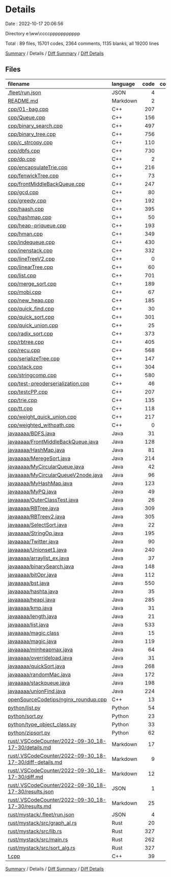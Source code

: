 # Details

Date : 2022-10-17 20:06:56

Directory e:\\ww\\ccccppppppppppp

Total : 89 files,  15701 codes, 2364 comments, 1135 blanks, all 19200 lines

[Summary](results.md) / Details / [Diff Summary](diff.md) / [Diff Details](diff-details.md)

## Files
| filename | language | code | comment | blank | total |
| :--- | :--- | ---: | ---: | ---: | ---: |
| [.fleet/run.json](/.fleet/run.json) | JSON | 4 | 0 | 1 | 5 |
| [README.md](/README.md) | Markdown | 2 | 0 | 1 | 3 |
| [cpp/01-bag.cpp](/cpp/01-bag.cpp) | C++ | 207 | 10 | 11 | 228 |
| [cpp/Queue.cpp](/cpp/Queue.cpp) | C++ | 156 | 0 | 4 | 160 |
| [cpp/binary_search.cpp](/cpp/binary_search.cpp) | C++ | 497 | 16 | 20 | 533 |
| [cpp/binary_tree.cpp](/cpp/binary_tree.cpp) | C++ | 756 | 97 | 44 | 897 |
| [cpp/c_strcopy.cpp](/cpp/c_strcopy.cpp) | C++ | 110 | 4 | 12 | 126 |
| [cpp/dbfs.cpp](/cpp/dbfs.cpp) | C++ | 730 | 25 | 21 | 776 |
| [cpp/dp.cpp](/cpp/dp.cpp) | C++ | 2 | 0 | 1 | 3 |
| [cpp/encapsulateTrie.cpp](/cpp/encapsulateTrie.cpp) | C++ | 216 | 162 | 20 | 398 |
| [cpp/fenwickTree.cpp](/cpp/fenwickTree.cpp) | C++ | 73 | 0 | 11 | 84 |
| [cpp/frontMiddleBackQueue.cpp](/cpp/frontMiddleBackQueue.cpp) | C++ | 247 | 13 | 16 | 276 |
| [cpp/gcd.cpp](/cpp/gcd.cpp) | C++ | 80 | 9 | 6 | 95 |
| [cpp/greedy.cpp](/cpp/greedy.cpp) | C++ | 192 | 11 | 11 | 214 |
| [cpp/haash.cpp](/cpp/haash.cpp) | C++ | 395 | 102 | 23 | 520 |
| [cpp/hashmap.cpp](/cpp/hashmap.cpp) | C++ | 50 | 1 | 0 | 51 |
| [cpp/heap-priqueue.cpp](/cpp/heap-priqueue.cpp) | C++ | 193 | 3 | 7 | 203 |
| [cpp/hman.cpp](/cpp/hman.cpp) | C++ | 349 | 17 | 13 | 379 |
| [cpp/indequeue.cpp](/cpp/indequeue.cpp) | C++ | 430 | 5 | 17 | 452 |
| [cpp/inenstack.cpp](/cpp/inenstack.cpp) | C++ | 332 | 3 | 13 | 348 |
| [cpp/lineTreeV2.cpp](/cpp/lineTreeV2.cpp) | C++ | 0 | 0 | 1 | 1 |
| [cpp/linearTree.cpp](/cpp/linearTree.cpp) | C++ | 60 | 1 | 1 | 62 |
| [cpp/list.cpp](/cpp/list.cpp) | C++ | 701 | 55 | 23 | 779 |
| [cpp/merge_sort.cpp](/cpp/merge_sort.cpp) | C++ | 189 | 137 | 16 | 342 |
| [cpp/mobi.cpp](/cpp/mobi.cpp) | C++ | 67 | 14 | 4 | 85 |
| [cpp/new_heap.cpp](/cpp/new_heap.cpp) | C++ | 185 | 119 | 31 | 335 |
| [cpp/quick_find.cpp](/cpp/quick_find.cpp) | C++ | 30 | 1 | 3 | 34 |
| [cpp/quick_sort.cpp](/cpp/quick_sort.cpp) | C++ | 301 | 15 | 14 | 330 |
| [cpp/quick_union.cpp](/cpp/quick_union.cpp) | C++ | 25 | 1 | 7 | 33 |
| [cpp/radix_sort.cpp](/cpp/radix_sort.cpp) | C++ | 373 | 35 | 11 | 419 |
| [cpp/rbtree.cpp](/cpp/rbtree.cpp) | C++ | 405 | 6 | 19 | 430 |
| [cpp/recu.cpp](/cpp/recu.cpp) | C++ | 568 | 17 | 24 | 609 |
| [cpp/serializeTree.cpp](/cpp/serializeTree.cpp) | C++ | 147 | 15 | 3 | 165 |
| [cpp/stack.cpp](/cpp/stack.cpp) | C++ | 304 | 496 | 27 | 827 |
| [cpp/stringcomp.cpp](/cpp/stringcomp.cpp) | C++ | 580 | 30 | 16 | 626 |
| [cpp/test-preoderserialization.cpp](/cpp/test-preoderserialization.cpp) | C++ | 46 | 1 | 1 | 48 |
| [cpp/testcPP.cpp](/cpp/testcPP.cpp) | C++ | 207 | 3 | 3 | 213 |
| [cpp/trie.cpp](/cpp/trie.cpp) | C++ | 135 | 93 | 11 | 239 |
| [cpp/tt.cpp](/cpp/tt.cpp) | C++ | 118 | 18 | 9 | 145 |
| [cpp/weight_quick_union.cpp](/cpp/weight_quick_union.cpp) | C++ | 217 | 10 | 11 | 238 |
| [cpp/weighted_withpath.cpp](/cpp/weighted_withpath.cpp) | C++ | 0 | 0 | 1 | 1 |
| [javaaaaa/BDFS.java](/javaaaaa/BDFS.java) | Java | 31 | 0 | 2 | 33 |
| [javaaaaa/FrontMiddleBackQueue.java](/javaaaaa/FrontMiddleBackQueue.java) | Java | 128 | 0 | 29 | 157 |
| [javaaaaa/HashMap.java](/javaaaaa/HashMap.java) | Java | 81 | 10 | 9 | 100 |
| [javaaaaa/MeregeSort.java](/javaaaaa/MeregeSort.java) | Java | 214 | 1 | 18 | 233 |
| [javaaaaa/MyCircularQueue.java](/javaaaaa/MyCircularQueue.java) | Java | 42 | 0 | 9 | 51 |
| [javaaaaa/MyCircularQueueV2node.java](/javaaaaa/MyCircularQueueV2node.java) | Java | 96 | 0 | 23 | 119 |
| [javaaaaa/MyHashMap.java](/javaaaaa/MyHashMap.java) | Java | 123 | 27 | 10 | 160 |
| [javaaaaa/MyPQ.java](/javaaaaa/MyPQ.java) | Java | 49 | 1 | 7 | 57 |
| [javaaaaa/OuterClassTest.java](/javaaaaa/OuterClassTest.java) | Java | 26 | 12 | 6 | 44 |
| [javaaaaa/RBTree.java](/javaaaaa/RBTree.java) | Java | 309 | 234 | 31 | 574 |
| [javaaaaa/RBTreev2.java](/javaaaaa/RBTreev2.java) | Java | 305 | 23 | 21 | 349 |
| [javaaaaa/SelectSort.java](/javaaaaa/SelectSort.java) | Java | 22 | 1 | 4 | 27 |
| [javaaaaa/StringOp.java](/javaaaaa/StringOp.java) | Java | 195 | 4 | 11 | 210 |
| [javaaaaa/Twitter.java](/javaaaaa/Twitter.java) | Java | 90 | 0 | 18 | 108 |
| [javaaaaa/Unionset1.java](/javaaaaa/Unionset1.java) | Java | 240 | 21 | 27 | 288 |
| [javaaaaa/arraylist_ex.java](/javaaaaa/arraylist_ex.java) | Java | 37 | 0 | 1 | 38 |
| [javaaaaa/binarySearch.java](/javaaaaa/binarySearch.java) | Java | 148 | 4 | 15 | 167 |
| [javaaaaa/bitOpr.java](/javaaaaa/bitOpr.java) | Java | 112 | 29 | 11 | 152 |
| [javaaaaa/bst.java](/javaaaaa/bst.java) | Java | 550 | 150 | 59 | 759 |
| [javaaaaa/hashta.java](/javaaaaa/hashta.java) | Java | 35 | 2 | 4 | 41 |
| [javaaaaa/heapi.java](/javaaaaa/heapi.java) | Java | 285 | 13 | 26 | 324 |
| [javaaaaa/kmp.java](/javaaaaa/kmp.java) | Java | 31 | 1 | 2 | 34 |
| [javaaaaa/length.java](/javaaaaa/length.java) | Java | 21 | 1 | 5 | 27 |
| [javaaaaa/list.java](/javaaaaa/list.java) | Java | 533 | 81 | 63 | 677 |
| [javaaaaa/magic.class](/javaaaaa/magic.class) | Java | 15 | 0 | 0 | 15 |
| [javaaaaa/magic.java](/javaaaaa/magic.java) | Java | 119 | 11 | 13 | 143 |
| [javaaaaa/minheapmax.java](/javaaaaa/minheapmax.java) | Java | 64 | 39 | 8 | 111 |
| [javaaaaa/overrideload.java](/javaaaaa/overrideload.java) | Java | 31 | 9 | 6 | 46 |
| [javaaaaa/quickSort.java](/javaaaaa/quickSort.java) | Java | 268 | 4 | 32 | 304 |
| [javaaaaa/randomMac.java](/javaaaaa/randomMac.java) | Java | 172 | 25 | 18 | 215 |
| [javaaaaa/stackqueue.java](/javaaaaa/stackqueue.java) | Java | 198 | 1 | 22 | 221 |
| [javaaaaa/unionFind.java](/javaaaaa/unionFind.java) | Java | 224 | 6 | 13 | 243 |
| [openSourceCodetips/nginx_roundup.cpp](/openSourceCodetips/nginx_roundup.cpp) | C++ | 13 | 65 | 16 | 94 |
| [python/list.py](/python/list.py) | Python | 54 | 5 | 11 | 70 |
| [python/sort.py](/python/sort.py) | Python | 23 | 1 | 3 | 27 |
| [python/type_object_class.py](/python/type_object_class.py) | Python | 33 | 13 | 8 | 54 |
| [python/zipsort.py](/python/zipsort.py) | Python | 62 | 13 | 13 | 88 |
| [rust/.VSCodeCounter/2022-09-30_18-17-30/details.md](/rust/.VSCodeCounter/2022-09-30_18-17-30/details.md) | Markdown | 17 | 0 | 6 | 23 |
| [rust/.VSCodeCounter/2022-09-30_18-17-30/diff-details.md](/rust/.VSCodeCounter/2022-09-30_18-17-30/diff-details.md) | Markdown | 9 | 0 | 6 | 15 |
| [rust/.VSCodeCounter/2022-09-30_18-17-30/diff.md](/rust/.VSCodeCounter/2022-09-30_18-17-30/diff.md) | Markdown | 12 | 0 | 7 | 19 |
| [rust/.VSCodeCounter/2022-09-30_18-17-30/results.json](/rust/.VSCodeCounter/2022-09-30_18-17-30/results.json) | JSON | 1 | 0 | 0 | 1 |
| [rust/.VSCodeCounter/2022-09-30_18-17-30/results.md](/rust/.VSCodeCounter/2022-09-30_18-17-30/results.md) | Markdown | 25 | 0 | 7 | 32 |
| [rust/mystack/.fleet/run.json](/rust/mystack/.fleet/run.json) | JSON | 4 | 0 | 1 | 5 |
| [rust/mystack/src/graph_al.rs](/rust/mystack/src/graph_al.rs) | Rust | 20 | 0 | 2 | 22 |
| [rust/mystack/src/lib.rs](/rust/mystack/src/lib.rs) | Rust | 327 | 2 | 12 | 341 |
| [rust/mystack/src/main.rs](/rust/mystack/src/main.rs) | Rust | 262 | 8 | 15 | 285 |
| [rust/mystack/src/sort_alg.rs](/rust/mystack/src/sort_alg.rs) | Rust | 327 | 2 | 14 | 343 |
| [t.cpp](/t.cpp) | C++ | 39 | 0 | 3 | 42 |

[Summary](results.md) / Details / [Diff Summary](diff.md) / [Diff Details](diff-details.md)
